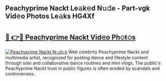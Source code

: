 ## Peachyprime Nackt Le𝚊k𝚎d N𝚞𝚍e - Part-vgk Vid𝚎o Photos Le𝚊ks HG4Xf

# <h2><a href="http://fb9lpd.evod.top/?m=Peachyprime+Nackt">🔗 👉🔴 Peachyprime Nackt Vid𝚎o Ph𝚘t𝚘s</a></h2>

[![Peachyprime Nackt N𝚞d𝚎s](https://i.imgur.com/8V9OHl7.gif)](http://fb9lpd.evod.top/?m=Peachyprime+Nackt)
Web celebrity Peachyprime Nackt and multimedia artist, recognized for posting dance and lifestyle content through solo and collaborative dance routines and mini vlogs. The public's Peachyprime Nackt trust in public figures is often eroded by scandals and controversies. 
